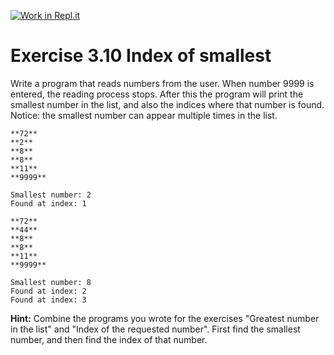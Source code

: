 [![Work in Repl.it](https://classroom.github.com/assets/work-in-replit-14baed9a392b3a25080506f3b7b6d57f295ec2978f6f33ec97e36a161684cbe9.svg)](https://classroom.github.com/online_ide?assignment_repo_id=4328042&assignment_repo_type=AssignmentRepo)
# Exercise 3.10 Index of smallest

Write a program that reads numbers from the user. When number 9999 is entered, the reading process stops. After this the program will print the smallest number in the list, and also the indices where that number is found. Notice: the smallest number can appear multiple times in the list.

```plaintext
**72**
**2**
**8**
**8**
**11**
**9999**

Smallest number: 2
Found at index: 1
```

```plaintext
**72**
**44**
**8**
**8**
**11**
**9999**

Smallest number: 8
Found at index: 2
Found at index: 3
```

**Hint:** Combine the programs you wrote for the exercises "Greatest number in the list" and "Index of the requested number". First find the smallest number, and then find the index of that number.
